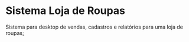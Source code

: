 # Sistema Loja de Roupas
 Sistema para desktop de vendas, cadastros e relatórios para uma loja de roupas;
